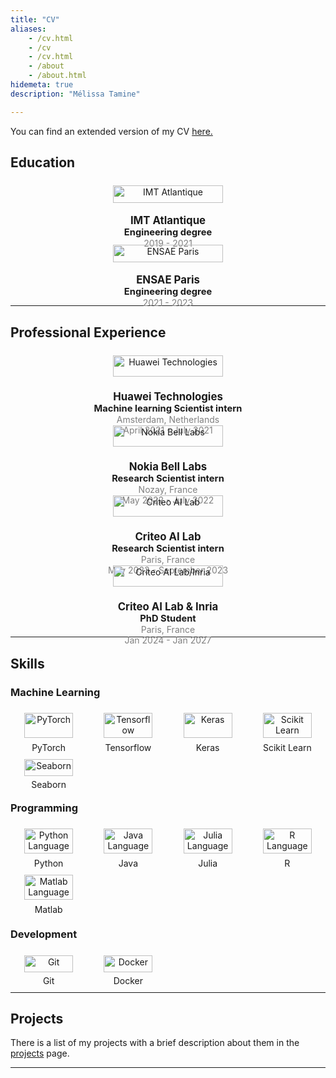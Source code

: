 ```yaml
---
title: "CV"
aliases:
    - /cv.html
    - /cv
    - /cv.html
    - /about
    - /about.html
hidemeta: true
description: "Mélissa Tamine"

---
```


You can find an extended version of my CV [here.](/CV_TAMINE_Mélissa.pdf)

## Education

<div>

<style>
    #education-grid {
        display: grid;
        grid-template-columns: repeat(auto-fill, minmax(300px, 1fr));
        grid-gap: 5px;
    }

    #education-grid > div {
        padding: .5em;
        text-align: center;
        align-items: center;
        justify-content: center;
    }

    #education-grid > div > img {
        display: block;
        margin-left: auto;
        margin-right: auto;
        width: 60%;
    }

    #education-grid > div > .institution {
        font-size: 1.2em;
        font-weight: bold;
    }

    #education-grid > div > .degree {
        font-size: 1.05em;
        font-weight: bold;
    }

    #education-grid > div > .date {
        color: gray;
    }

    #education-grid > div > .gpa {
        color: gray;
    }
</style>

<div id="education-grid">
    <div>
        <img class="logo" src="/education/logo_IMT_Atlantique.png" alt="IMT Atlantique">
        <div class="institution">IMT Atlantique</div>
        <div class="degree">Engineering degree</div>
        <div class="date">2019 - 2021</div>
    </div>
    <div>
        <img class="logo" src="/education/logo_ENSAE.png" alt="ENSAE Paris">
        <div class="institution">ENSAE Paris</div>
        <div class="degree">Engineering degree</div>
        <div class="date">2021 - 2023</div>
    </div>
</div>

</div>


---

## Professional Experience

<div>

<style>
    #prof-grid {
        display: grid;
        grid-template-columns: repeat(auto-fill, minmax(300px, 1fr));
        grid-gap: 5px;
    }

    #prof-grid > div {
        padding: .5em;
        text-align: center;
        align-items: center;
        justify-content: center;
    }

    #prof-grid > div > img {
        display: block;
        margin-left: auto;
        margin-right: auto;
        width: 60%;
    }

    #prof-grid > div > .institution {
        font-size: 1.2em;
        font-weight: bold;
    }

    #prof-grid > div > .degree {
        font-size: 1.05em;
        font-weight: bold;
    }

    #prof-grid > div > .date {
        color: gray;
    }

    #prof-grid > div > .city {
        color: gray;
    }
</style>

<div id="prof-grid">
    <div>
        <img class="logo" src="/experience/huawei_logo.png" alt="Huawei Technologies">
        <div class="institution">Huawei Technologies</div>
        <div class="degree">Machine learning Scientist intern</div>
        <div class="city">Amsterdam, Netherlands</div>
        <div class="date">April 2021 - July 2021</div>
    </div>
    <div>
        <img class="logo" src="/experience/nokia_logo.png" alt="Nokia Bell Labs">
        <div class="institution">Nokia Bell Labs</div>
        <div class="degree">Research Scientist intern</div>
        <div class="city">Nozay, France</div>
        <div class="date">May 2022 - July 2022</div>
    </div>
    <div>
        <img class="logo" src="/experience/criteo_logo.png" alt="Criteo AI Lab">
        <div class="institution">Criteo AI Lab</div>
        <div class="degree">Research Scientist intern</div>
        <div class="city">Paris, France</div>
        <div class="date">May 2023 - September 2023</div>
    </div>
    <div>
        <img class="logo" src="/experience/criteo_inria_logo.png" alt="Criteo AI Lab/Inria">
        <div class="institution">Criteo AI Lab & Inria</div>
        <div class="degree">PhD Student</div>
        <div class="city">Paris, France</div>
        <div class="date">Jan 2024 - Jan 2027</div>
    </div>
</div>

</div>

---

## Skills

### Machine Learning

<div>

<style>
    #skills-grid {
        display: grid;
        grid-template-columns: repeat(auto-fill, minmax(100px, 1fr));
        grid-gap: 5px;
    }

    #skills-grid > div {
        padding: .5em;
        text-align: center;
        align-items: center;
        justify-content: center;
    }

    #skills-grid > div > img {
        display: block;
        margin-left: auto;
        margin-right: auto;
        width: 85%;
    }
</style>

<div id="skills-grid">
    <div>
        <img class="logo" src="/skills/pytorch.png" alt="PyTorch">
        <div class="title">PyTorch</div>
    </div>
    <div>
        <img class="logo" src="/skills/tensorflow.png" alt="Tensorflow">
        <div class="title">Tensorflow</div>
    </div>
    <div>
        <img class="logo" src="/skills/keras.png" alt="Keras">
        <div class="title">Keras</div>
    </div>
    <div>
        <img class="logo" src="/skills/scikitlearn.png" alt="Scikit Learn">
        <div class="title">Scikit Learn</div>
    </div>
    <div>
        <img class="logo" src="/skills/seaborn.png" alt="Seaborn">
        <div class="title">Seaborn</div>
    </div>
</div>

</div>

### Programming

<div>

<style>
    #skills-grid {
        display: grid;
        grid-template-columns: repeat(auto-fill, minmax(100px, 1fr));
        grid-gap: 5px;
    }

    #skills-grid > div {
        padding: .5em;
        text-align: center;
        align-items: center;
        justify-content: center;
    }

    #skills-grid > div > img {
        display: block;
        margin-left: auto;
        margin-right: auto;
        width: 85%;
    }
</style>

<div id="skills-grid">
    <div>
        <img class="logo" src="/skills/python.png" alt="Python Language">
        <div class="title">Python</div>
    </div>
    <div>
        <img class="logo" src="/skills/java.png" alt="Java Language">
        <div class="title">Java</div>
    </div>
    <div>
        <img class="logo" src="/skills/julia.png" alt="Julia Language">
        <div class="title">Julia</div>
    </div>
    <div>
        <img class="logo" src="/skills/R.png" alt="R Language">
        <div class="title">R</div>
    </div>
    <div>
        <img class="logo" src="/skills/matlab.png" alt="Matlab Language">
        <div class="title">Matlab</div>
    </div>
</div>

</div>

### Development

<div>

<style>
    #skills-grid {
        display: grid;
        grid-template-columns: repeat(auto-fill, minmax(100px, 1fr));
        grid-gap: 5px;
    }

    #skills-grid > div {
        padding: .5em;
        text-align: center;
        align-items: center;
        justify-content: center;
    }

    #skills-grid > div > img {
        display: block;
        margin-left: auto;
        margin-right: auto;
        width: 85%;
    }
</style>

<div id="skills-grid">
    <div>
        <img class="logo" src="/skills/git.png" alt="Git">
        <div class="title">Git</div>
    </div>  
    <div>
        <img class="logo" src="/skills/docker.png" alt="Docker">
        <div class="title">Docker</div>
    </div>
</div>

---

## Projects

There is a list of my projects with a brief description about them in the [projects](/projects) page.

---